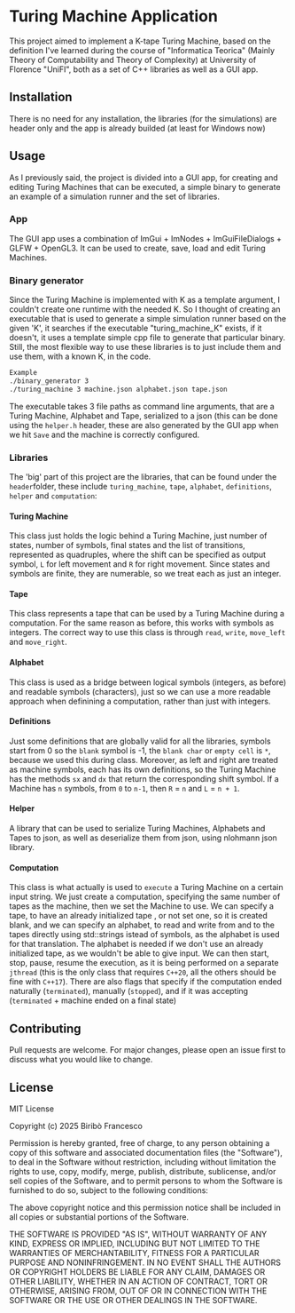 # Turing Machine Application

This project aimed to implement a K-tape Turing Machine, based on the definition I've learned during the course of "Informatica Teorica" (Mainly Theory of Computability and Theory of Complexity) at University of Florence "UniFI", both as a set of C++ libraries as well as a GUI app.

## Installation

There is no need for any installation, the libraries (for the simulations) are header only and the app is already builded (at least for Windows now)

## Usage
As I previously said, the project is divided into a GUI app, for creating and editing Turing Machines that can be executed, a simple binary to generate an example of a simulation runner and the set of libraries.

### App
The GUI app uses a combination of ImGui + ImNodes + ImGuiFileDialogs + GLFW + OpenGL3. It can be used to create, save, load and edit Turing Machines.

### Binary generator
Since the Turing Machine is implemented with K as a template argument, I couldn't create one runtime with the needed K. So I thought of creating an executable that is used to generate a simple simulation runner based on the given 'K', it searches if the executable "turing_machine_K" exists, if it doesn't, it uses a template simple cpp file to generate that particular binary. Still, the most flexible way to use these libraries is to just include them and use them, with a known K, in the code.

```bash
Example
./binary_generator 3
./turing_machine 3 machine.json alphabet.json tape.json
```
The executable takes 3 file paths as command line arguments, that are a Turing Machine, Alphabet and Tape, serialized to a json (this can be done using the `helper.h` header, these are also generated by the GUI app when we hit `Save` and the machine is correctly configured.

### Libraries
The 'big' part of this project are the libraries, that can be found under the `header`folder, these include `turing_machine`, `tape`, `alphabet`, `definitions`, `helper` and `computation`:

#### Turing Machine
This class just holds the logic behind a Turing Machine, just number of states, number of symbols, final states and the list of transitions, represented as quadruples, where the shift can be specified as output symbol, `L` for left movement and `R` for right movement. Since states and symbols are finite, they are numerable, so we treat each as just an integer.

#### Tape
This class represents a tape that can be used by a Turing Machine during a computation. For the same reason as before, this works with symbols as integers. The correct way to use this class is through `read`, `write`, `move_left` and `move_right`.

#### Alphabet
This class is used as a bridge between logical symbols (integers, as before) and readable symbols (characters), just so we can use a more readable approach when definining a computation, rather than just with integers.

#### Definitions
Just some definitions that are globally valid for all the libraries, symbols start from 0 so the `blank` symbol is -1, the `blank char` or `empty cell` is `*`, because we used this during class. Moreover, as left and right are treated as machine symbols, each has its own definitions, so the Turing Machine has the methods `sx` and `dx` that return the corresponding shift symbol. If a Machine has `n` symbols, from `0` to `n-1`, then `R` = `n` and `L` = `n + 1`.

#### Helper
A library that can be used to serialize Turing Machines, Alphabets and Tapes to json, as well as deserialize them from json, using nlohmann json library.

#### Computation
This class is what actually is used to `execute` a Turing Machine on a certain input string. We just create a computation, specifying the same number of tapes as the machine, then we set the Machine to use. We can specify a tape, to have an already initialized tape , or not set one, so it is created blank, and we can specify an alphabet, to read and write from and to the tapes directly using std::strings istead of symbols, as the alphabet is used for that translation. The alphabet is needed if we don't use an already initialized tape, as we wouldn't be able to give input. We can then start, stop, pause, resume the execution, as it is being performed on a separate `jthread` (this is the only class that requires `C++20`, all the others should be fine with `C++17`). There are also flags that specify if the computation ended naturally (`terminated`), manually (`stopped`), and if it was accepting (`terminated` + machine ended on a final state)

## Contributing

Pull requests are welcome. For major changes, please open an issue first
to discuss what you would like to change.

## License

MIT License

Copyright (c) 2025 Biribò Francesco

Permission is hereby granted, free of charge, to any person obtaining a copy
of this software and associated documentation files (the "Software"), to deal
in the Software without restriction, including without limitation the rights
to use, copy, modify, merge, publish, distribute, sublicense, and/or sell
copies of the Software, and to permit persons to whom the Software is
furnished to do so, subject to the following conditions:

The above copyright notice and this permission notice shall be included in all
copies or substantial portions of the Software.

THE SOFTWARE IS PROVIDED "AS IS", WITHOUT WARRANTY OF ANY KIND, EXPRESS OR
IMPLIED, INCLUDING BUT NOT LIMITED TO THE WARRANTIES OF MERCHANTABILITY,
FITNESS FOR A PARTICULAR PURPOSE AND NONINFRINGEMENT. IN NO EVENT SHALL THE
AUTHORS OR COPYRIGHT HOLDERS BE LIABLE FOR ANY CLAIM, DAMAGES OR OTHER
LIABILITY, WHETHER IN AN ACTION OF CONTRACT, TORT OR OTHERWISE, ARISING FROM,
OUT OF OR IN CONNECTION WITH THE SOFTWARE OR THE USE OR OTHER DEALINGS IN THE
SOFTWARE.
